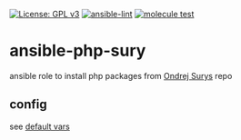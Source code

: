 [![License: GPL v3](https://img.shields.io/badge/License-GPL%20v3-blue.svg)](http://www.gnu.org/licenses/gpl-3.0)
[![ansible-lint](https://github.com/zerwes/ansible-php-sury/actions/workflows/lint.yml/badge.svg)](https://github.com/zerwes/ansible-php-sury/actions/workflows/lint.yml)
[![molecule test](https://github.com/zerwes/ansible-php-sury/actions/workflows/molecule.yml/badge.svg)](https://github.com/zerwes/ansible-php-sury/actions/workflows/molecule.yml)

# ansible-php-sury
ansible role to install php packages from [Ondrej Surys](https://deb.sury.org/) repo

## config
see [default vars](defaults/main.yml)

